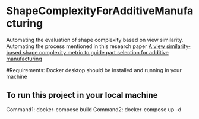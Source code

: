 # ShapeComplexityForAdditiveManufacturing
Automating the evaluation of shape complexity based on view similarity. Automating the process mentioned in this research paper [A view similarity-based shape complexity metric to guide part selection for additive manufacturing](https://www.researchgate.net/publication/364303199_A_view_similarity-based_shape_complexity_metric_to_guide_part_selection_for_additive_manufacturing)

#Requirements:
Docker desktop should be installed and running in your machine

## To run this project in your local machine
Command1: docker-compose build
Command2: docker-compose up -d
